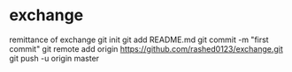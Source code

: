 # exchange
remittance of exchange
git init
git add README.md
git commit -m "first commit"
git remote add origin https://github.com/rashed0123/exchange.git
git push -u origin master
